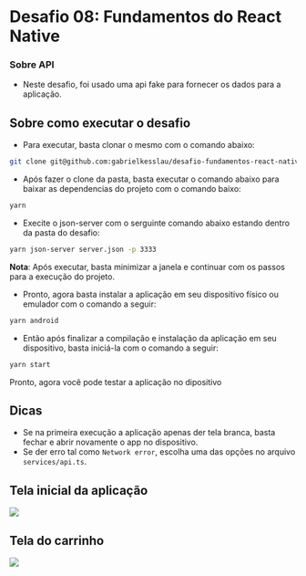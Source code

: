 # Desafio 08: Fundamentos do React Native


### Sobre API
- Neste desafio, foi usado uma api fake para fornecer os dados para a aplicação.

## Sobre como executar o desafio
- Para executar, basta clonar o mesmo com o comando abaixo:

```bash
git clone git@github.com:gabrielkesslau/desafio-fundamentos-react-native.git
```

- Após fazer o clone da pasta, basta executar o comando abaixo para baixar as dependencias do projeto com o comando baixo:

```bash
yarn
```

- Execite o json-server com o serguinte comando abaixo estando dentro da pasta do desafio:

```bash
yarn json-server server.json -p 3333
```
**Nota**: Após executar, basta minimizar a janela e continuar com os passos para a execução do projeto.

- Pronto, agora basta instalar a aplicação em seu dispositivo físico ou emulador com o comando a seguir:

```bash
yarn android
```
- Então após finalizar a compilação e instalação da aplicação em seu dispositivo, basta iniciá-la com o comando a seguir:

```zsh
yarn start
```
Pronto, agora você pode testar a aplicação no dipositivo

## Dicas
- Se na primeira execução a aplicação apenas der tela branca, basta fechar e abrir novamente o app no dispositivo.
- Se der erro tal como `Network error`, escolha uma das opções no arquivo `services/api.ts`.

## Tela inicial da aplicação
<img src="./screenshot/dashboard.png">

## Tela do carrinho
<img src="./screenshot/cart.png">
